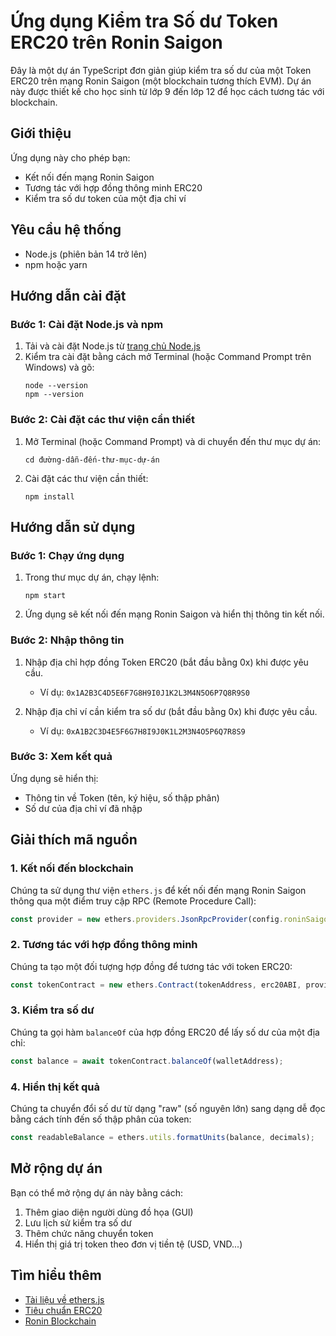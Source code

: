 # Ứng dụng Kiểm tra Số dư Token ERC20 trên Ronin Saigon

Đây là một dự án TypeScript đơn giản giúp kiểm tra số dư của một Token ERC20 trên mạng Ronin Saigon (một blockchain tương thích EVM). Dự án này được thiết kế cho học sinh từ lớp 9 đến lớp 12 để học cách tương tác với blockchain.

## Giới thiệu

Ứng dụng này cho phép bạn:
- Kết nối đến mạng Ronin Saigon
- Tương tác với hợp đồng thông minh ERC20
- Kiểm tra số dư token của một địa chỉ ví

## Yêu cầu hệ thống

- Node.js (phiên bản 14 trở lên)
- npm hoặc yarn

## Hướng dẫn cài đặt

### Bước 1: Cài đặt Node.js và npm

1. Tải và cài đặt Node.js từ [trang chủ Node.js](https://nodejs.org/)
2. Kiểm tra cài đặt bằng cách mở Terminal (hoặc Command Prompt trên Windows) và gõ:
   ```
   node --version
   npm --version
   ```

### Bước 2: Cài đặt các thư viện cần thiết

1. Mở Terminal (hoặc Command Prompt) và di chuyển đến thư mục dự án:
   ```
   cd đường-dẫn-đến-thư-mục-dự-án
   ```

2. Cài đặt các thư viện cần thiết:
   ```
   npm install
   ```

## Hướng dẫn sử dụng

### Bước 1: Chạy ứng dụng

1. Trong thư mục dự án, chạy lệnh:
   ```
   npm start
   ```

2. Ứng dụng sẽ kết nối đến mạng Ronin Saigon và hiển thị thông tin kết nối.

### Bước 2: Nhập thông tin

1. Nhập địa chỉ hợp đồng Token ERC20 (bắt đầu bằng 0x) khi được yêu cầu.
   - Ví dụ: `0x1A2B3C4D5E6F7G8H9I0J1K2L3M4N5O6P7Q8R9S0`

2. Nhập địa chỉ ví cần kiểm tra số dư (bắt đầu bằng 0x) khi được yêu cầu.
   - Ví dụ: `0xA1B2C3D4E5F6G7H8I9J0K1L2M3N4O5P6Q7R8S9`

### Bước 3: Xem kết quả

Ứng dụng sẽ hiển thị:
- Thông tin về Token (tên, ký hiệu, số thập phân)
- Số dư của địa chỉ ví đã nhập

## Giải thích mã nguồn

### 1. Kết nối đến blockchain

Chúng ta sử dụng thư viện `ethers.js` để kết nối đến mạng Ronin Saigon thông qua một điểm truy cập RPC (Remote Procedure Call):

```typescript
const provider = new ethers.providers.JsonRpcProvider(config.roninSaigonRPC);
```

### 2. Tương tác với hợp đồng thông minh

Chúng ta tạo một đối tượng hợp đồng để tương tác với token ERC20:

```typescript
const tokenContract = new ethers.Contract(tokenAddress, erc20ABI, provider);
```

### 3. Kiểm tra số dư

Chúng ta gọi hàm `balanceOf` của hợp đồng ERC20 để lấy số dư của một địa chỉ:

```typescript
const balance = await tokenContract.balanceOf(walletAddress);
```

### 4. Hiển thị kết quả

Chúng ta chuyển đổi số dư từ dạng "raw" (số nguyên lớn) sang dạng dễ đọc bằng cách tính đến số thập phân của token:

```typescript
const readableBalance = ethers.utils.formatUnits(balance, decimals);
```

## Mở rộng dự án

Bạn có thể mở rộng dự án này bằng cách:
1. Thêm giao diện người dùng đồ họa (GUI)
2. Lưu lịch sử kiểm tra số dư
3. Thêm chức năng chuyển token
4. Hiển thị giá trị token theo đơn vị tiền tệ (USD, VND...)

## Tìm hiểu thêm

- [Tài liệu về ethers.js](https://docs.ethers.io/)
- [Tiêu chuẩn ERC20](https://ethereum.org/en/developers/docs/standards/tokens/erc-20/)
- [Ronin Blockchain](https://roninchain.com/)